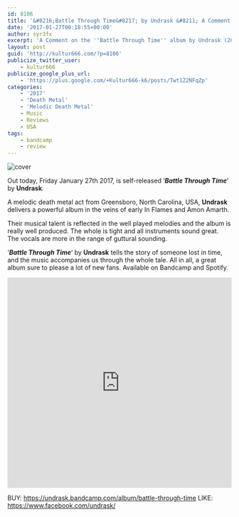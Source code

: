 ```yaml
---
id: 8106
title: '&#8216;Battle Through Time&#8217; by Undrask &#8211; A Comment'
date: '2017-01-27T00:18:55+00:00'
author: syr3fx
excerpt: 'A Comment on the ''Battle Through Time'' album by Undrask (2017).'
layout: post
guid: 'http://kultur666.com/?p=8106'
publicize_twitter_user:
    - kultur666
publicize_google_plus_url:
    - 'https://plus.google.com/+Kultur666-k6/posts/Twt1Z2NFqZp'
categories:
    - '2017'
    - 'Death Metal'
    - 'Melodic Death Metal'
    - Music
    - Reviews
    - USA
tags:
    - bandcamp
    - review
---
```


![cover](http://localhost:8080/wp-content/uploads/2017/01/cover4.jpg)

Out today, Friday January 27th 2017, is self-released ‘***Battle Through Time***‘ by **Undrask**.

A melodic death metal act from Greensboro, North Carolina, USA, **Undrask** delivers a powerful album in the veins of early In Flames and Amon Amarth.

Their musical talent is reflected in the well played melodies and the album is really well produced. The whole is tight and all instruments sound great. The vocals are more in the range of guttural sounding.

‘***Battle Through Time***‘ by **Undrask** tells the story of someone lost in time, and the music accompanies us through the whole tale. All in all, a great album sure to please a lot of new fans. Available on Bandcamp and Spotify.

<iframe style="border: 0; width: 100%; height: 472px;" src="https://bandcamp.com/EmbeddedPlayer/album=2284510500/size=large/bgcol=333333/linkcol=e99708/tracklist=false/transparent=true/" seamless></iframe>

BUY: <https://undrask.bandcamp.com/album/battle-through-time>
LIKE: <https://www.facebook.com/undrask/>